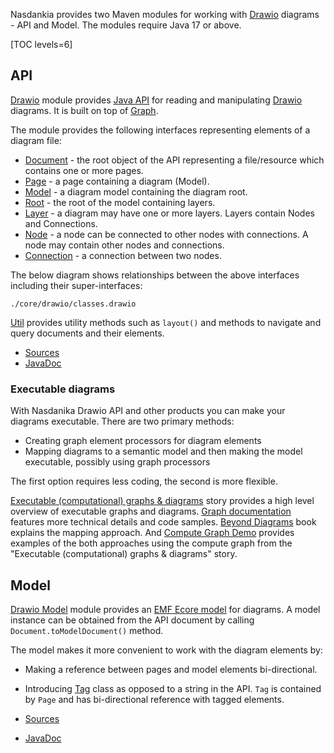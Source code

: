 Nasdankia provides two Maven modules for working with [Drawio](https://www.drawio.com/) diagrams - API and Model. 
The modules require Java 17 or above.

[TOC levels=6]

## API

[Drawio](https://mvnrepository.com/artifact/org.nasdanika.core/drawio) module provides [Java API](https://javadoc.io/doc/org.nasdanika.core/drawio) for reading and manipulating [Drawio](https://www.drawio.com/) diagrams.
It is built on top of [Graph](../graph/index.html).

The module provides the following interfaces representing elements of a diagram file:

* [Document](https://javadoc.io/doc/org.nasdanika.core/drawio/latest/org.nasdanika.drawio/org/nasdanika/drawio/Document.html) - the root object of the API representing a file/resource which contains one or more pages. 
* [Page](https://javadoc.io/doc/org.nasdanika.core/drawio/latest/org.nasdanika.drawio/org/nasdanika/drawio/Page.html) - a page containing a diagram (Model).
* [Model](https://javadoc.io/doc/org.nasdanika.core/drawio/latest/org.nasdanika.drawio/org/nasdanika/drawio/Model.html) - a diagram model containing the diagram root.
* [Root](https://javadoc.io/doc/org.nasdanika.core/drawio/latest/org.nasdanika.drawio/org/nasdanika/drawio/Root.html) - the root of the model containing layers.
* [Layer](https://javadoc.io/doc/org.nasdanika.core/drawio/latest/org.nasdanika.drawio/org/nasdanika/drawio/Layer.html) - a diagram may have one or more layers. Layers contain Nodes and Connections.
* [Node](https://javadoc.io/doc/org.nasdanika.core/drawio/latest/org.nasdanika.drawio/org/nasdanika/drawio/Node.html) - a node can be connected to other nodes with connections. A node may contain other nodes and connections.
* [Connection](https://javadoc.io/doc/org.nasdanika.core/drawio/latest/org.nasdanika.drawio/org/nasdanika/drawio/Connection.html) - a connection between two nodes. 

The below diagram shows relationships between the above interfaces including their super-interfaces:

```drawio-resource
./core/drawio/classes.drawio
```

[Util](https://javadoc.io/doc/org.nasdanika.core/drawio/latest/org.nasdanika.drawio/org/nasdanika/drawio/Util.html) provides utility methods such as ``layout()`` and methods to navigate and query documents and their elements.

* [Sources](https://github.com/Nasdanika/core/tree/master/drawio) 
* [JavaDoc](https://javadoc.io/doc/org.nasdanika.core/drawio)

### Executable diagrams

With Nasdanika Drawio API and other products you can make your diagrams executable.
There are two primary methods:

* Creating graph element processors for diagram elements
* Mapping diagrams to a semantic model and then making the model executable, possibly using graph processors

The first option requires less coding, the second is more flexible.

[Executable (computational) graphs & diagrams](https://medium.com/nasdanika/executable-computational-graphs-diagrams-1eeffc80976d) story provides a high level overview of executable graphs and diagrams.
[Graph documentation](../graph/index.html) features more technical details and code samples.
[Beyond Diagrams](https://leanpub.com/beyond-diagrams) book explains the mapping approach.
And [Compute Graph Demo](https://github.com/Nasdanika-Demos/compute-graph) provides examples of the both approaches using the compute graph from the "Executable (computational) graphs & diagrams" story.

## Model

[Drawio Model](https://mvnrepository.com/artifact/org.nasdanika.core/drawio-model) module provides an [EMF Ecore model](https://drawio.models.nasdanika.org/) for diagrams. 
A model instance can be obtained from the API document by calling ``Document.toModelDocument()`` method.

The model makes it more convenient to work with the diagram elements by:

* Making a reference between pages and model elements bi-directional.
* Introducing [Tag](https://javadoc.io/doc/org.nasdanika.core/drawio-model/latest/org.nasdanika.drawio.model/org/nasdanika/drawio/model/Tag.html) class as opposed to a string in the API. ``Tag`` is contained by ``Page`` and has bi-directional reference with tagged elements.

* [Sources](https://github.com/Nasdanika/core/tree/master/drawio.model)
* [JavaDoc](https://javadoc.io/doc/org.nasdanika.core/drawio-model)
 